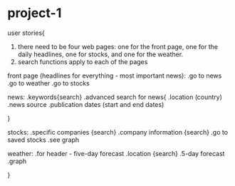 # project-1


user stories{
1. there need to be four web pages: one for the front page, 
one for the daily headlines, one for stocks, and one for the weather.
2. search functions apply to each of the pages

front page (headlines for everything - most important news):
.go to news
.go to weather
.go to stocks

news:
.keywords{search}
.advanced search for news{
    .location (country)
    .news source
    .publication dates (start and end dates)

}

stocks:
    .specific companies {search}
    .company information {search}
    .go to saved stocks
    .see graph

    
weather:
    .for header - five-day forecast
    .location {search}
    .5-day forecast
    .graph
      



}
